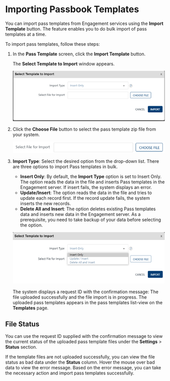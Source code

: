                            


Importing Passbook Templates
============================

You can import pass templates from Engagement services using the **Import Template** button. The feature enables you to do bulk import of pass templates at a time.

To import pass templates, follow these steps:

1.  In the **Pass Template** screen, click the **Import Template** button.
    
    The **Select Template to Import** window appears.
    
    ![](../Resources/Images/Settings/Templates/passbooktemplate/importpasstemp2_578x190.png)
    
2.  Click the **Choose File** button to select the pass template zip file from your system.
    
    ![](../Resources/Images/Settings/Templates/passbooktemplate/importpasstemp3.png)
    
3.  **Import Type**: Select the desired option from the drop-down list. There are three options to import Pass templates in bulk.
    
    *   **Insert Only**: By default, the **Import Type** option is set to Insert Only. The option reads the data in the file and inserts Pass templates in the Engagement server. If insert fails, the system displays an error.
    *   **Update/Insert**: The option reads the data in the file and tries to update each record first. If the record update fails, the system inserts the new records.
    *   **Delete All and Insert**: The option deletes existing Pass templates data and inserts new data in the Engagement server. As a prerequisite, you need to take backup of your data before selecting the option.
    
    ![](../Resources/Images/Settings/Templates/passbooktemplate/importpasstemp4_580x196.png)
    
    The system displays a request ID with the confirmation message: The file uploaded successfully and the file import is in progress. The uploaded pass templates appears in the pass templates list-view on the **Templates** page.
    

File Status
-----------

You can use the request ID supplied with the confirmation message to view the current status of the uploaded pass template files under the **Settings** > **Status** section.

If the template files are not uploaded successfully, you can view the file status as bad data under the **Status** column. Hover the mouse over bad data to view the error message. Based on the error message, you can take the necessary action and import pass templates successfully.
